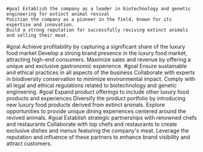     #goal Establish the company as a leader in biotechnology and genetic engineering for extinct animal revival
	Position the company as a pioneer in the field, known for its expertise and innovation.
	Build a strong reputation for successfully reviving extinct animals and selling their meat.
#goal Achieve profitability by capturing a significant share of the luxury food market
	Develop a strong brand presence in the luxury food market, attracting high-end consumers.
	Maximize sales and revenue by offering a unique and exclusive gastronomic experience.
#goal Ensure sustainable and ethical practices in all aspects of the business
	Collaborate with experts in biodiversity conservation to minimize environmental impact.
	Comply with all legal and ethical regulations related to biotechnology and genetic engineering.
#goal Expand product offerings to include other luxury food products and experiences
	Diversify the product portfolio by introducing new luxury food products derived from extinct animals.
	Explore opportunities to provide unique dining experiences centered around the revived animals.
#goal Establish strategic partnerships with renowned chefs and restaurants
	Collaborate with top chefs and restaurants to create exclusive dishes and menus featuring the company's meat.
	Leverage the reputation and influence of these partners to enhance brand visibility and attract customers.

